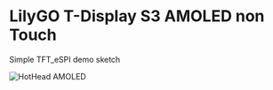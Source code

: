 # LilyGO T-Display S3 AMOLED non Touch
 Simple TFT_eSPI  demo sketch
 
![HotHead AMOLED](https://github.com/user-attachments/assets/2df80ac3-6e17-4111-83e0-90bdb59c97e9)

